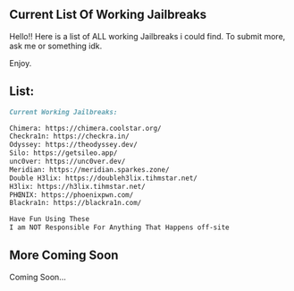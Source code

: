 ## Current List Of Working Jailbreaks

Hello!! Here is a list of ALL working Jailbreaks i could find. To submit more, ask me or something idk.

Enjoy.

## List:

```markdown
Current Working Jailbreaks:

Chimera: https://chimera.coolstar.org/
Checkra1n: https://checkra.in/
Odyssey: https://theodyssey.dev/
Silo: https://getsileo.app/
unc0ver: https://unc0ver.dev/
Meridian: https://meridian.sparkes.zone/
Double H3lix: https://doubleh3lix.tihmstar.net/
H3lix: https://h3lix.tihmstar.net/
PHŒNIX: https://phoenixpwn.com/
Blackra1n: https://blackra1n.com/

Have Fun Using These
I am NOT Responsible For Anything That Happens off-site
```
## More Coming Soon

Coming Soon...
